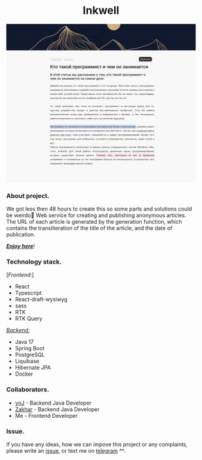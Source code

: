 ## <h1 align="center">Inkwell</h1>

<img src="https://raw.githubusercontent.com/vnj64/service-for-publishing-articles/main/readme_assets/project_page.png">

### About project.
We got less then 48 hours to create this so some parts and solutions could be weirdo🫠
Web service for creating and publishing anonymous articles. The URL of each article is generated by the generation function, which contains the transliteration of the title of the article, and the date of publication.

[**_Enjoy here_**](https://inkwell-five.vercel.app/)!

### Technology stack.

[_Frontend:_]

- React
- Typescript
- React-draft-wysiwyg
- sass
- RTK
- RTK Query

[_Backend:_](https://github.com/vnj64/service-for-publishing-articles)

- Java 17
- Spring Boot
- PostgreSQL
- Liquibase
- Hibernate JPA
- Docker

### Collaborators.

- [vnJ](https://github.com/vnj64) - Backend Java Developer
- [Zakhar](https://github.com/ZakharEvv) - Backend Java Developer
- Me - Frontend Developer

### Issue.

If you have any ideas, how we can impove this project or any complaints, please write an [issue](https://github.com/vnj64/service-for-publishing-articles/issues), or text me on [telegram](https://t.me/arszdarszd) **^^**.
